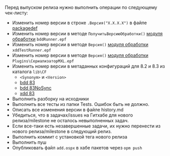 Перед выпуском релиза нужно выполнить операции по следующему чек-листу:

- Изменить номер версии в строке `.Версия("Х.Х.Х.Х")` в файле [packagedef](./packagedef)
- Изменить номер версии в методе `ПолучитьВерсиюОбработки()` [модуля обработки](./epf/bddRunner/bddRunner/Ext/ObjectModule.bsl) `bddRunner.epf`
- Изменить номер версии в методе `Версия()` [модуля обработки](./epf/xddTestRunner/xddTestRunner/Ext/ObjectModule.bsl) `xddTestRunner.epf`
- Изменить номер версии в методе `Версия()` [модуля обработки](./Plugins/СериализаторMXL/СериализаторMXL/Ext/ObjectModule.bsl) `Plugins\СериализаторMXL.epf`
- Изменить номер версии в метаданных конфигураций для 8.2 и 8.3 из каталога `lib\CF`
    * `<Synonym>` и `<Version>`
    * [bdd 83](W:\repo\SB\add\lib\CF\83\Configuration.xml)
    * [bdd 83NoSync](W:\repo\SB\add\lib\CF\83NoSync\Configuration.xml)
    * [xdd 83](W:\repo\SB\add\lib\CF\83xdd\Configuration.xml)
- Выполнить разборку на исходники
- Выполнить все тесты из папки Tests. Ошибок быть не должно.
- Описать все изменения версии в файле history.md
- Убедиться, что в задачах/issues на Гитхабе для нового релиза/milestone не осталось невыполненных задач.
- Если все-таки есть незавершенные задачи, их нужно перенести из нового релиза/milestone в следующий релиз.
- Выполнить коммит с установкой тега нового релиза
- Выполнить пуш
- Опубликовать файл `add.ospx` в хабе пакетов через `opm push`